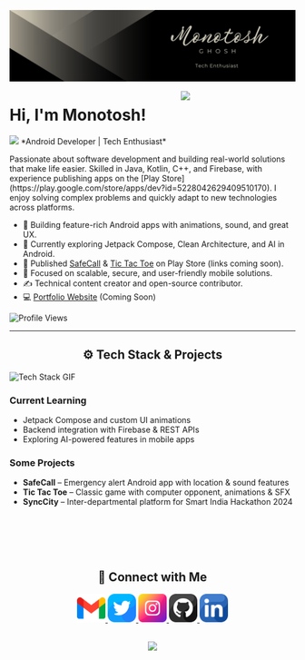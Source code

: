 <!-- ## Hi there 👋

<!--
**monotoshghosh/monotoshghosh** is a ✨ _special_ ✨ repository because its `README.md` (this file) appears on your GitHub profile.

Here are some ideas to get you started:

- 🔭 I’m currently working on ...
- 🌱 I’m currently learning ...
- 👯 I’m looking to collaborate on ...
- 🤔 I’m looking for help with ...
- 💬 Ask me about ...
- 📫 How to reach me: ...
- 😄 Pronouns: ...
- ⚡ Fun fact: ...
-->


<!--Banner-->
![Monotosh Ghosh Banner Image](./banner.png)

<!--Night Owl image-->
<div>
  <img align="right" width="40%" src="https://owlbertsio-resized.s3.amazonaws.com/Popper.psd.full.png">
</div>

<!--Header Name-->
<h1> Hi, I'm Monotosh!</h1> <img src="https://emojis.slackmojis.com/emojis/images/1531849430/4246/blob-sunglasses.gif?1531849430" width="30"/>
*Android Developer | Tech Enthusiast*
<br /> 

<!--Start Intro-->               
<p align="left">Passionate about software development and building real-world solutions that make life easier. Skilled in Java, Kotlin, C++, and Firebase, with experience publishing apps on the [Play Store](https://play.google.com/store/apps/dev?id=5228042629409510170). I enjoy solving complex problems and quickly adapt to new technologies across platforms. </p>

- 📱 Building feature-rich Android apps with animations, sound, and great UX.
- 🌱 Currently exploring Jetpack Compose, Clean Architecture, and AI in Android.
- 🚀 Published [SafeCall](#) & [Tic Tac Toe](#) on Play Store (links coming soon).
- 🎯 Focused on scalable, secure, and user-friendly mobile solutions.
- ✍ Technical content creator and open-source contributor.
- 💻 [Portfolio Website](https://monotoshghosh.github.io) (Coming Soon)

<!--Profile Count Badge-->
<p align="left">
  <img src="https://komarev.com/ghpvc/?username=monotoshghosh&label=Profile%20views&color=0e75b6&style=for-the-badge" alt="Profile Views" />
</p>

---

<!--Languages and Tools Section-->       
<h2 align="center">⚙️ Tech Stack & Projects</h2> 
<picture>
  <source media="(prefers-color-scheme: dark)" srcset="./Skills_Animation_Dark.gif">
  <source media="(prefers-color-scheme: light)" srcset="./Skills_Animation_White.gif">
  <img align="left" alt="Tech Stack GIF" src="./Skills_Animation_White.gif">
</picture>
<br />

<h3 align="left">Current Learning</h3>
<ul align="left">
  <li>Jetpack Compose and custom UI animations</li>
  <li>Backend integration with Firebase & REST APIs</li>
  <li>Exploring AI-powered features in mobile apps</li>
</ul>

<h3 align="left">Some Projects</h3>
<ul align="left">
  <li><strong>SafeCall</strong> – Emergency alert Android app with location & sound features</li>
  <li><strong>Tic Tac Toe</strong> – Classic game with computer opponent, animations & SFX</li>
  <li><strong>SyncCity</strong> – Inter-departmental platform for Smart India Hackathon 2024</li>
</ul>
<br /><br /><br /><br />

<!--Contact Section--> 
<h2 align="center">🤝 Connect with Me</h2>
<div align="center">

<a href="mailto:monotoshghosh.mg@gmail.com" target="_blank">
<img src="./gmail.png" width=50 height=50 alt="Email" />
</a>

<a href="https://x.com/monotoshcodes" target="_blank">
<img src="./twitter.png" width=50 height=50 alt="Twitter" />
</a>

<a href="https://www.instagram.com/monotoshghosh_" target="_blank">
<img src="./instagram.png" width=50 height=50 alt="Instagram" />
</a>

<a href="https://github.com/monotoshghosh" target="_blank">
<img src="./github.png" width=50 height=50 alt="GitHub" />
</a>

<a href="https://www.linkedin.com/in/monotoshghosh/" target="_blank">
<img src="./linkedin.png" width=50 height=50 alt="LinkedIn" />
</a>

</div>
<br/>

<!--Buy me a coffee (Optional)-->
<!--
<div align="center">
<a href="https://www.buymeacoffee.com/monotoshghosh" target="_blank">
  <img src="https://cdn.buymeacoffee.com/buttons/v2/default-yellow.png" alt="Buy Me A Coffee" style="height: 40px !important;width: 200px !important;" >
</a>
</div>
-->

<!--Footer--> 
<p align="center">
  <img src="https://capsule-render.vercel.app/api?type=waving&color=gradient&height=65&section=footer"/>
</p>

